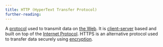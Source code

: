 ```yaml
---
title: HTTP (HyperText Transfer Protocol)
further-reading:
---
```

A [protocol](/protocol) used to transmit data on [the Web](/web). It is
[client-server](/client-server-model) based and built on top of the [Internet Protocol](/ip). HTTPS is an alternative protocol used to transfer data securely using [encryption](/encryption).
